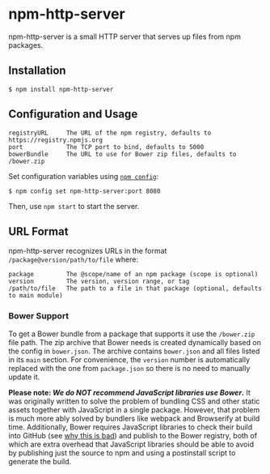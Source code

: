 # npm-http-server

npm-http-server is a small HTTP server that serves up files from npm packages.

## Installation

    $ npm install npm-http-server

## Configuration and Usage

    registryURL     The URL of the npm registry, defaults to https://registry.npmjs.org
    port            The TCP port to bind, defaults to 5000
    bowerBundle     The URL to use for Bower zip files, defaults to /bower.zip

Set configuration variables using [`npm config`](https://docs.npmjs.com/cli/config):

    $ npm config set npm-http-server:port 8080

Then, use `npm start` to start the server.

## URL Format

npm-http-server recognizes URLs in the format `/package@version/path/to/file` where:

    package         The @scope/name of an npm package (scope is optional)
    version         The version, version range, or tag
    /path/to/file   The path to a file in that package (optional, defaults to main module)

### Bower Support

To get a Bower bundle from a package that supports it use the `/bower.zip` file path. The zip archive that Bower needs is created dynamically based on the config in `bower.json`. The archive contains `bower.json` and all files listed in its `main` section. For convenience, the `version` number is automatically replaced with the one from `package.json` so there is no need to manually update it.

**Please note: *We do NOT recommend JavaScript libraries use Bower*.** It was originally written to solve the problem of bundling CSS and other static assets together with JavaScript in a single package. However, that problem is much more ably solved by bundlers like webpack and Browserify at build time. Additionally, Bower requires JavaScript libraries to check their build into GitHub (see [why this is bad](https://medium.com/@kentcdodds/why-i-don-t-commit-generated-files-to-master-a4d76382564#.txdxyz5gy)) and publish to the Bower registry, both of which are extra overhead that JavaScript libraries should be able to avoid by publishing just the source to npm and using a postinstall script to generate the build.
